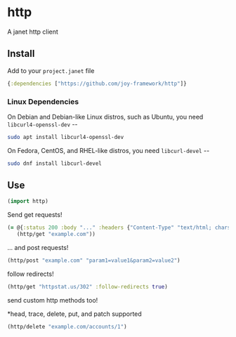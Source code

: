 # http

A janet http client

## Install

Add to your `project.janet` file

```clojure
{:dependencies ["https://github.com/joy-framework/http"]}
```

### Linux Dependencies

On Debian and Debian-like Linux distros, such as Ubuntu, you need `libcurl4-openssl-dev` --

```bash
sudo apt install libcurl4-openssl-dev
```

On Fedora, CentOS, and RHEL-like distros, you need `libcurl-devel` --

```bash
sudo dnf install libcurl-devel
```

## Use

```clojure
(import http)
```

Send get requests!

```clojure
(= @{:status 200 :body "..." :headers {"Content-Type" "text/html; charset=UTF-8" ...}}
   (http/get "example.com"))
```

... and post requests!

```clojure
(http/post "example.com" "param1=value1&param2=value2")
```

follow redirects!

```clojure
(http/get "httpstat.us/302" :follow-redirects true)
```

send custom http methods too!

*head, trace, delete, put, and patch supported

```clojure
(http/delete "example.com/accounts/1")
```
